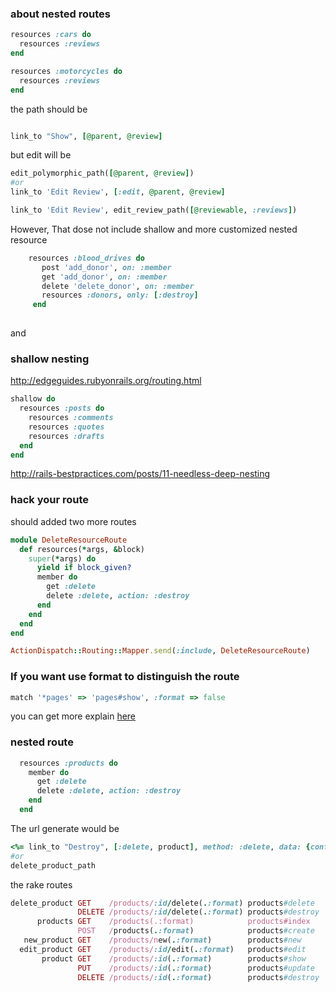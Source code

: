### about nested routes


```ruby
resources :cars do
  resources :reviews
end

resources :motorcycles do
  resources :reviews
end
```

the path should be


```ruby

link_to "Show", [@parent, @review]

```

but edit will be

```ruby
edit_polymorphic_path([@parent, @review]) 
#or
link_to 'Edit Review', [:edit, @parent, @review]

link_to 'Edit Review', edit_review_path([@reviewable, :reviews])
```

However, That dose not include shallow and more customized nested resource

```ruby
    resources :blood_drives do 
       post 'add_donor', on: :member
       get 'add_donor', on: :member
       delete 'delete_donor', on: :member
       resources :donors, only: [:destroy]
     end
     
```   

and

### shallow nesting

http://edgeguides.rubyonrails.org/routing.html

```ruby
shallow do
  resources :posts do
    resources :comments
    resources :quotes
    resources :drafts
  end
end
```

http://rails-bestpractices.com/posts/11-needless-deep-nesting

### hack your route

should added two more routes

```ruby
module DeleteResourceRoute
  def resources(*args, &block)
    super(*args) do
      yield if block_given?
      member do
        get :delete
        delete :delete, action: :destroy
      end
    end
  end
end

ActionDispatch::Routing::Mapper.send(:include, DeleteResourceRoute)


```

### If you want use format to distinguish the route


```ruby
match '*pages' => 'pages#show', :format => false
```

you can get more explain [here](http://guides.rubyonrails.org/routing.html#request-based-constraints)


### nested route


```ruby
  resources :products do
    member do 
      get :delete
      delete :delete, action: :destroy
    end
  end
```


The url generate would be


```ruby
<%= link_to "Destroy", [:delete, product], method: :delete, data: {confirm: "Are you sure?"} %>
#or
delete_product_path

```



the rake routes

```ruby
delete_product GET    /products/:id/delete(.:format) products#delete                                                                                                  
               DELETE /products/:id/delete(.:format) products#destroy                                                                                                 
      products GET    /products(.:format)            products#index                                                                                                   
               POST   /products(.:format)            products#create                                                                                                  
   new_product GET    /products/new(.:format)        products#new                                                                                                     
  edit_product GET    /products/:id/edit(.:format)   products#edit                                                                                                    
       product GET    /products/:id(.:format)        products#show                                                                                                    
               PUT    /products/:id(.:format)        products#update                                                                                                  
               DELETE /products/:id(.:format)        products#destroy   
```
